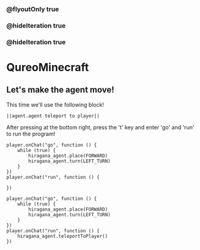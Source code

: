 ### @flyoutOnly true
### @hideIteration true
### @hideIteration true
# QureoMinecraft

## Let's make the agent move!

This time we'll use the following block!

``||agent.agent teleport to player||``

After pressing [](https://raw.githubusercontent.com/camp-minecraft/TechkidsCampTutorial/master/images/playbutton.png) at the bottom right, press the 't' key and enter 'go' and 'run' to run the program!

```template
player.onChat("go", function () {
    while (true) {
        hiragana_agent.place(FORWARD)
        hiragana_agent.turn(LEFT_TURN)
    }
})
player.onChat("run", function () {

})
```

```ghost
player.onChat("go", function () {
    while (true) {
        hiragana_agent.place(FORWARD)
        hiragana_agent.turn(LEFT_TURN)
    }
})
player.onChat("run", function () {
    hiragana_agent.teleportToPlayer()
})
```
